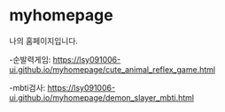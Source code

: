 # myhomepage
나의 홈페이지입니다.

 -순발력게임: 
https://lsy091006-ui.github.io/myhomepage/cute_animal_reflex_game.html

-mbti검사:
https://lsy091006-ui.github.io/myhomepage/demon_slayer_mbti.html
